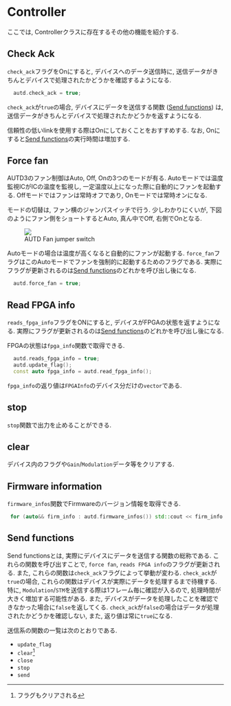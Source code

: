 # Controller

ここでは, Controllerクラスに存在するその他の機能を紹介する.

## Check Ack

`check_ack`フラグをOnにすると, デバイスへのデータ送信時に, 送信データがきちんとデバイスで処理されたかどうかを確認するようになる.
```cpp
  autd.check_ack = true;
```
`check_ack`が`true`の場合, デバイスにデータを送信する関数 ([Send functions](#send-functions)) は, 送信データがきちんとデバイスで処理されたかどうかを返すようになる.

信頼性の低いlinkを使用する際はOnにしておくことをおすすめする.
なお, Onにすると[Send functions](#send-functions)の実行時間は増加する.

## Force fan

AUTD3のファン制御はAuto, Off, Onの3つのモードが有る. 
Autoモードでは温度監視ICがICの温度を監視し, 一定温度以上になった際に自動的にファンを起動する. 
Offモードではファンは常時オフであり, Onモードでは常時オンになる.

モードの切替は, ファン横のジャンパスイッチで行う. 少しわかりにくいが, 下図のようにファン側をショートするとAuto, 真ん中でOff, 右側でOnとなる.

<figure>
  <img src="https://raw.githubusercontent.com/shinolab/autd3/master/book/src/fig/Users_Manual/fan.jpg"/>
  <figcaption>AUTD Fan jumper switch</figcaption>
</figure>

Autoモードの場合は温度が高くなると自動的にファンが起動する.
`force_fan`フラグはこのAutoモードでファンを強制的に起動するためのフラグである.
実際にフラグが更新されるのは[Send functions](#send-functions)のどれかを呼び出し後になる.

```cpp
  autd.force_fan = true;
```

## Read FPGA info

`reads_fpga_info`フラグをONにすると, デバイスがFPGAの状態を返すようになる.
実際にフラグが更新されるのは[Send functions](#send-functions)のどれかを呼び出し後になる.

FPGAの状態は`fpga_info`関数で取得できる.
```cpp
  autd.reads_fpga_info = true;
  autd.update_flag();
  const auto fpga_info = autd.read_fpga_info();
```
`fpga_info`の返り値は`FPGAInfo`のデバイス分だけの`vector`である.


## stop

`stop`関数で出力を止めることができる.

## clear

デバイス内のフラグや`Gain`/`Modulation`データ等をクリアする.

## Firmware information

`firmware_infos`関数でFirmwareのバージョン情報を取得できる.

```cpp
 for (auto&& firm_info : autd.firmware_infos()) std::cout << firm_info << std::endl;
```

## Send functions

Send functionsとは, 実際にデバイスにデータを送信する関数の総称である.
これらの関数を呼び出すことで, `force fan`, `reads FPGA info`のフラグが更新される.
また, これらの関数は`check_ack`フラグによって挙動が変わる.
`check_ack`が`true`の場合, これらの関数はデバイスが実際にデータを処理するまで待機する.
特に, `Modulation`/`STM`を送信する際は1フレーム毎に確認が入るので, 処理時間が大きく増加する可能性がある.
また, デバイスがデータを処理したことを確認できなかった場合に`false`を返してくる.
`check_ack`が`false`の場合はデータが処理されたかどうかを確認しない, また, 返り値は常に`true`になる.

送信系の関数の一覧は次のとおりである.

* `update_flag`
* `clear`[^fn_clear]
* `close`
* `stop`
* `send`

[^fn_clear]: フラグもクリアされる
